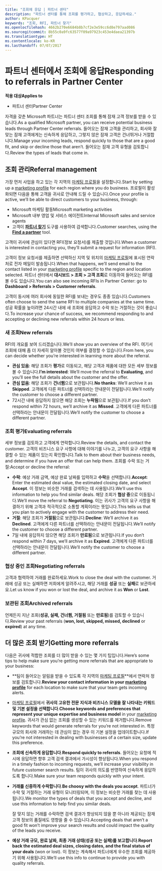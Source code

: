 ```yaml
---
title: "조회에 응답 | 파트너 센터"
description: "파트너 센터를 통해 조회를 평가하고, 협상하고, 응답하세요."
author: KPacquer
keywords: "조회, RFI, 파트너 찾기"
ms.openlocfilehash: 4662b270e6684b8b7cf2e3e59cc6d8e797aad086
ms.sourcegitcommit: 8b55c0a9fc63577f09a97923c453e4daea21397b
ms.translationtype: HT
ms.contentlocale: ko-KR
ms.lasthandoff: 07/07/2017
---
```

# <a name="responding-to-referrals-in-partner-center"></a><span data-ttu-id="d67a1-104">파트너 센터에서 조회에 응답</span><span class="sxs-lookup"><span data-stu-id="d67a1-104">Responding to referrals in Partner Center</span></span>

**<span data-ttu-id="d67a1-105">적용 대상</span><span class="sxs-lookup"><span data-stu-id="d67a1-105">Applies to</span></span>**

-  <span data-ttu-id="d67a1-106">파트너 센터</span><span class="sxs-lookup"><span data-stu-id="d67a1-106">Partner Center</span></span>

<span data-ttu-id="d67a1-107">자격을 갖춘 Microsoft 파트너는 파트너 센터 조회를 통해 잠재 고객 정보를 받을 수 있습니다.</span><span class="sxs-lookup"><span data-stu-id="d67a1-107">As a qualified Microsoft partner, you can receive potential business leads through Partner Center referrals.</span></span> <span data-ttu-id="d67a1-108">들어오는 잠재 고객을 관리하고, 회사와 잘 맞는 잠재 고객에게는 신속하게 응답하고, 그렇지 않은 잠재 고객은 건너뛰거나 거절합니다.</span><span class="sxs-lookup"><span data-stu-id="d67a1-108">Manage your incoming leads, respond quickly to those that are a good fit, and skip or decline those that aren’t.</span></span> <span data-ttu-id="d67a1-109">들어오는 잠재 고객 유형을 검토합니다.</span><span class="sxs-lookup"><span data-stu-id="d67a1-109">Review the types of leads that come in.</span></span> 

## <a name="referral-management"></a><span data-ttu-id="d67a1-110">조회 관리</span><span class="sxs-lookup"><span data-stu-id="d67a1-110">Referral management</span></span>

<span data-ttu-id="d67a1-111">가장 먼저 사업을 하고 있는 각 지역의 [마케팅 프로필](create-a-marketing-profile.md)을 설정합니다.</span><span class="sxs-lookup"><span data-stu-id="d67a1-111">Start by setting up a [marketing profile](create-a-marketing-profile.md) for each region where you do business.</span></span> <span data-ttu-id="d67a1-112">프로필이 활성화되면 다음을 통해 고객을 귀사로 안내해 드릴 수 있습니다.</span><span class="sxs-lookup"><span data-stu-id="d67a1-112">Once your profile is active, we’ll be able to direct customers to your business, through:</span></span>

*  <span data-ttu-id="d67a1-113">Microsoft 마케팅 활동</span><span class="sxs-lookup"><span data-stu-id="d67a1-113">Microsoft marketing activities</span></span>
*  <span data-ttu-id="d67a1-114">Microsoft 내부 영업 및 서비스 에이전트</span><span class="sxs-lookup"><span data-stu-id="d67a1-114">Internal Microsoft sales and service agents</span></span>
*  <span data-ttu-id="d67a1-115">고객이 **[파트너 찾기](https://partnercenter.microsoft.com/pcv/search)** 도구를 사용하여 검색합니다.</span><span class="sxs-lookup"><span data-stu-id="d67a1-115">Customer searches, using the **[Find a partner](https://partnercenter.microsoft.com/pcv/search)** tool.</span></span>

<span data-ttu-id="d67a1-116">고객이 귀사에 관심이 있다면 RFI(정보 요청서)를 제출할 것입니다.</span><span class="sxs-lookup"><span data-stu-id="d67a1-116">When a customer is interested in contacting you, they’ll submit a request for information (RFI).</span></span> 

<span data-ttu-id="d67a1-117">고객이 정보 요청서를 제출하면 선택하신 지역 및 위치의 [마케팅 프로필](create-a-marketing-profile.md)에 표시된 연락처로 전자 메일이 발송됩니다.</span><span class="sxs-lookup"><span data-stu-id="d67a1-117">When that happens, we’ll send email to the contact listed in your [marketing profile](create-a-marketing-profile.md) specific to the region and location selected.</span></span> <span data-ttu-id="d67a1-118">파트너 센터에서 **대시보드 > 조회 > 고객 조회**로 이동하여 들어오는 RFI를 볼 수도 있습니다.</span><span class="sxs-lookup"><span data-stu-id="d67a1-118">You can also see incoming RFIs in Partner Center: go to **Dashboard > Referrals > Customer referrals**.</span></span>

<span data-ttu-id="d67a1-119">고객이 동시에 여러 회사에 동일한 RFI를 보내는 경우도 종종 있습니다.</span><span class="sxs-lookup"><span data-stu-id="d67a1-119">Customers often choose to send the same RFI to multiple companies at the same time.</span></span> <span data-ttu-id="d67a1-120">성공 확률을 높이려면 24시간 내에 새 조회에 응답하고 수락 또는 거절하는 것이 좋습니다.</span><span class="sxs-lookup"><span data-stu-id="d67a1-120">To increase your chance of success, we recommend responding to and accepting or declining new referrals within 24 hours or less.</span></span>

### <a name="new-referrals"></a><span data-ttu-id="d67a1-121">새 조회</span><span class="sxs-lookup"><span data-stu-id="d67a1-121">New referrals</span></span>

<span data-ttu-id="d67a1-122">RFI의 개요를 보여 드리겠습니다.</span><span class="sxs-lookup"><span data-stu-id="d67a1-122">We’ll show you an overview of the RFI.</span></span> <span data-ttu-id="d67a1-123">여기서 조회에 대해 좀 더 자세히 알아볼 것인지 여부를 결정할 수 있습니다.</span><span class="sxs-lookup"><span data-stu-id="d67a1-123">From here, you can decide whether you’re interested in learning more about the referral.</span></span> 

*  <span data-ttu-id="d67a1-124">**관심 있음**: 해당 조회가 **평가**로 이동되고, 해당 고객과 제품에 대한 모든 세부 정보를 볼 수 있습니다.</span><span class="sxs-lookup"><span data-stu-id="d67a1-124">**I’m interested**: We’ll move the referral to **Evaluating**, and you’ll see the full details about the customer and the offer.</span></span> 
*  <span data-ttu-id="d67a1-125">**관심 없음**: 해당 조회가 **건너뜀**으로 보관됩니다.</span><span class="sxs-lookup"><span data-stu-id="d67a1-125">**No thanks**: We’ll archive it as **Skipped**.</span></span> <span data-ttu-id="d67a1-126">고객에게 다른 파트너를 선택하라는 안내문이 전달됩니다.</span><span class="sxs-lookup"><span data-stu-id="d67a1-126">We’ll notify the customer to choose a different partner.</span></span>
*  <span data-ttu-id="d67a1-127">72시간 내에 응답하지 않으면 해당 조회는 **누락됨**으로 보관됩니다.</span><span class="sxs-lookup"><span data-stu-id="d67a1-127">If you don’t respond within 72 hours, we’ll archive it as **Missed**.</span></span> <span data-ttu-id="d67a1-128">고객에게 다른 파트너를 선택하라는 안내문이 전달됩니다.</span><span class="sxs-lookup"><span data-stu-id="d67a1-128">We’ll notify the customer to choose a different partner.</span></span>

### <a name="evaluating-referrals"></a><span data-ttu-id="d67a1-129">조회 평가</span><span class="sxs-lookup"><span data-stu-id="d67a1-129">Evaluating referrals</span></span>

<span data-ttu-id="d67a1-130">세부 정보를 검토하고 고객에게 연락합니다.</span><span class="sxs-lookup"><span data-stu-id="d67a1-130">Review the details, and contact the customer.</span></span> <span data-ttu-id="d67a1-131">고객의 비즈니스 요구 사항에 대해 이야기를 나누고, 고객의 요구 사항을 해결할 수 있는 제품이 있는지 확인합니다.</span><span class="sxs-lookup"><span data-stu-id="d67a1-131">Talk to them about their business needs, and determine if you have an offer that can help them.</span></span> <span data-ttu-id="d67a1-132">조회를 수락 또는 거절:</span><span class="sxs-lookup"><span data-stu-id="d67a1-132">Accept or decline the referral:</span></span> 

*  <span data-ttu-id="d67a1-133">**수락**: 예상 거래 금액, 예상 완료 날짜를 입력하고 **수락**을 선택합니다.</span><span class="sxs-lookup"><span data-stu-id="d67a1-133">**Accept**: Enter the estimated deal value, the estimated closing date, and select **Accept**.</span></span> <span data-ttu-id="d67a1-134">이 정보는 비슷한 거래를 검색하는 데 사용됩니다.</span><span class="sxs-lookup"><span data-stu-id="d67a1-134">We’ll use this information to help you find similar deals.</span></span> <span data-ttu-id="d67a1-135">해당 조회가 **협상 중**으로 이동됩니다.</span><span class="sxs-lookup"><span data-stu-id="d67a1-135">We’ll move the referral to **Negotiating**.</span></span> <span data-ttu-id="d67a1-136">이는 귀사가 고객의 요구 사항을 해결하기 위해 고객과 적극적으로 소통할 계획이라는 뜻입니다.</span><span class="sxs-lookup"><span data-stu-id="d67a1-136">This tells us that you plan to actively engage with the customer to address their need.</span></span>
*  <span data-ttu-id="d67a1-137">**거절**: 해당 조회가 **거절됨**으로 보관됩니다.</span><span class="sxs-lookup"><span data-stu-id="d67a1-137">**Decline**: We’ll archive it as **Declined**.</span></span> <span data-ttu-id="d67a1-138">고객에게 다른 파트너를 선택하라는 안내문이 전달됩니다.</span><span class="sxs-lookup"><span data-stu-id="d67a1-138">We’ll notify the customer to choose a different partner.</span></span>
*  <span data-ttu-id="d67a1-139">7일 내에 응답하지 않으면 해당 조회가 **만료됨**으로 보관됩니다.</span><span class="sxs-lookup"><span data-stu-id="d67a1-139">If you don’t respond within 7 days, we’ll archive it as **Expired**.</span></span> <span data-ttu-id="d67a1-140">고객에게 다른 파트너를 선택하라는 안내문이 전달됩니다.</span><span class="sxs-lookup"><span data-stu-id="d67a1-140">We’ll notify the customer to choose a different partner.</span></span>

### <a name="negotiating-referrals"></a><span data-ttu-id="d67a1-141">협상 중인 조회</span><span class="sxs-lookup"><span data-stu-id="d67a1-141">Negotiating referrals</span></span>

<span data-ttu-id="d67a1-142">고객과 협력하여 거래를 완료하세요.</span><span class="sxs-lookup"><span data-stu-id="d67a1-142">Work to close the deal with the customer.</span></span> <span data-ttu-id="d67a1-143">거래에 성공 또는 실패하면 저희에게 알려주시고, 해당 거래를 **성공** 또는 **실패**로 보관하세요.</span><span class="sxs-lookup"><span data-stu-id="d67a1-143">Let us know if you won or lost the deal, and archive it as **Won** or **Lost**.</span></span> 

### <a name="archived-referrals"></a><span data-ttu-id="d67a1-144">보관된 조회</span><span class="sxs-lookup"><span data-stu-id="d67a1-144">Archived referrals</span></span>

<span data-ttu-id="d67a1-145">언제든지 지난 조회(**성공, 실패, 건너뜀, 거절됨** 또는 **만료됨**)를 검토할 수 있습니다.</span><span class="sxs-lookup"><span data-stu-id="d67a1-145">Review your past referrals (**won, lost, skipped, missed, declined** or **expired**) at any time.</span></span> 

## <a name="getting-more-referrals"></a><span data-ttu-id="d67a1-146">더 많은 조회 받기</span><span class="sxs-lookup"><span data-stu-id="d67a1-146">Getting more referrals</span></span>

<span data-ttu-id="d67a1-147">다음은 귀사에 적합한 조회를 더 많이 받을 수 있는 몇 가지 팁입니다.</span><span class="sxs-lookup"><span data-stu-id="d67a1-147">Here’s some tips to help make sure you’re getting more referrals that are appropriate to your business:</span></span>

*  <span data-ttu-id="d67a1-148">**팀이 들어오는 알림을 받을 수 있도록 각 지역의 [마케팅 프로필](create-a-marketing-profile.md)**에서 연락처 정보를 검토합니다.</span><span class="sxs-lookup"><span data-stu-id="d67a1-148">**Review your contact information in your [marketing profile](create-a-marketing-profile.md)** for each location to make sure that your team gets incoming alerts.</span></span>

*  <span data-ttu-id="d67a1-149">[마케팅 프로필](create-a-marketing-profile.md)에서 **귀사의 고유한 전문 지식과 비즈니스 모델을 잘 나타내는 키워드 및 기본 설정을 선택합니다**.</span><span class="sxs-lookup"><span data-stu-id="d67a1-149">**Choose keywords and preferences that represent your unique expertise and business model** in your [marketing profile](create-a-marketing-profile.md).</span></span> <span data-ttu-id="d67a1-150">귀사가 관심 없는 조회를 생성할 수 있는 키워드를 제거합니다.</span><span class="sxs-lookup"><span data-stu-id="d67a1-150">Remove keywords that would generate referrals for you’re not interested in.</span></span> <span data-ttu-id="d67a1-151">특정 규모의 회사와 거래하는 데 관심이 없는 경우 이 기본 설정을 업데이트합니다.</span><span class="sxs-lookup"><span data-stu-id="d67a1-151">If you’re not interested in dealing with businesses of a certain size, update this preference.</span></span>

*  <span data-ttu-id="d67a1-152">**조회에 신속하게 응답합니다**.</span><span class="sxs-lookup"><span data-stu-id="d67a1-152">**Respond quickly to referrals**.</span></span> <span data-ttu-id="d67a1-153">들어오는 요청에 적시에 응답하면 향후 고객 검색 결과에서 가시성이 향상됩니다.</span><span class="sxs-lookup"><span data-stu-id="d67a1-153">When you respond in a timely fashion to incoming requests, we’ll increase your visibility in future customer search results.</span></span> <span data-ttu-id="d67a1-154">팀이 귀사의 의도를 반영하여 신속하게 응답하도록 합니다.</span><span class="sxs-lookup"><span data-stu-id="d67a1-154">Make sure your team responds quickly with your intent.</span></span>

*  <span data-ttu-id="d67a1-155">**거래를 신중하게 수락합니다**.</span><span class="sxs-lookup"><span data-stu-id="d67a1-155">**Be choosy with the deals you accept**.</span></span> <span data-ttu-id="d67a1-156">파트너가 수락 및 거절하는 거래 유형이 모니터링되며, 이 정보는 비슷한 거래를 찾는 데 사용됩니다.</span><span class="sxs-lookup"><span data-stu-id="d67a1-156">We monitor the types of deals that you accept and decline, and use this information to help find you similar deals.</span></span> 

   <span data-ttu-id="d67a1-157">잘 맞지 않는 거래를 수락하면 검색 결과가 향상되지 않을 뿐 아니라 제공되는 잠재 고객 정보의 품질에도 영향을 줄 수 있습니다.</span><span class="sxs-lookup"><span data-stu-id="d67a1-157">Accepting deals that aren’t a good fit won’t improve your search results and could impact the quality of the leads you receive.</span></span>

*  <span data-ttu-id="d67a1-158">**예상 거래 규모, 완료 날짜, 최종 거래 상태(성공 또는 실패)를 보고합니다**.</span><span class="sxs-lookup"><span data-stu-id="d67a1-158">**Report back the estimated deal sizes, closing dates, and the final status of your deals** (won or lost).</span></span> <span data-ttu-id="d67a1-159">이 정보는 계속해서 파트너에게 우수한 조회를 제공하기 위해 사용됩니다.</span><span class="sxs-lookup"><span data-stu-id="d67a1-159">We’ll use this info to continue to provide you with quality referrals.</span></span>
